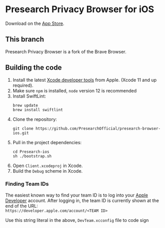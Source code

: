 Presearch Privacy Browser for iOS
===============

Download on the [App Store](https://apps.apple.com/us/app/presearch-privacy-browser/id1565192485).

This branch 
-----------

Presearch Privacy Browser is a fork of the Brave Browser. 

Building the code
-----------------

1. Install the latest [Xcode developer tools](https://developer.apple.com/xcode/downloads/) from Apple. (Xcode 11 and up required).
1. Make sure `npm` is installed, `node` version 12 is recommended
1. Install SwiftLint:
    ```shell
    brew update
    brew install swiftlint
    ```
1. Clone the repository:
    ```shell
    git clone https://github.com/PresearchOfficial/presearch-browser-ios.git
    ```
1. Pull in the project dependencies:
    ```shell
    cd Presearch-ios
    sh ./bootstrap.sh
    ```
1. Open `Client.xcodeproj` in Xcode.
1. Build the `Debug` scheme in Xcode.

### Finding Team IDs

The easiest known way to find your team ID is to log into your [Apple Developer](https://developer.apple.com) account. After logging in, the team ID is currently shown at the end of the URL:
<br>`https://developer.apple.com/account/<TEAM ID>`

Use this string literal in the above, `DevTeam.xcconfig` file to code sign
